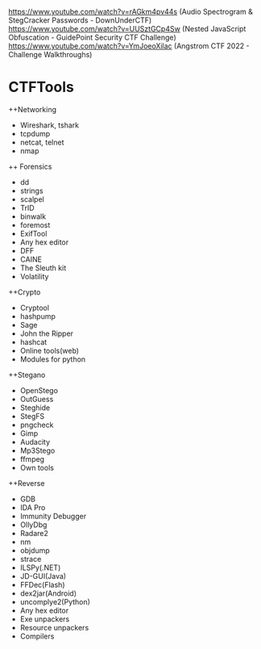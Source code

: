 https://www.youtube.com/watch?v=rAGkm4pv44s (Audio Spectrogram & StegCracker Passwords - DownUnderCTF)
https://www.youtube.com/watch?v=UUSztGCp4Sw (Nested JavaScript Obfuscation - GuidePoint Security CTF Challenge)
https://www.youtube.com/watch?v=YmJoeoXilac  (Angstrom CTF 2022 - Challenge Walkthroughs)
# CTFTools
++Networking
- Wireshark, tshark
- tcpdump
- netcat, telnet
- nmap

++ Forensics
- dd
- strings
- scalpel
- TrID
- binwalk
- foremost
- ExifTool
- Any hex editor
- DFF
- CAINE
- The Sleuth kit
- Volatility

++Crypto
- Cryptool
- hashpump
- Sage
- John the Ripper
- hashcat
- Online tools(web)
- Modules for python

++Stegano
- OpenStego
- OutGuess
- Steghide
- StegFS
- pngcheck
- Gimp
- Audacity
- Mp3Stego
- ffmpeg
- Own tools

++Reverse
- GDB
- IDA Pro
- Immunity Debugger
- OllyDbg
- Radare2
- nm
- objdump
- strace
- ILSPy(.NET)
- JD-GUI(Java)
- FFDec(Flash)
- dex2jar(Android)
- uncomplye2(Python)
- Any hex editor
- Exe unpackers
- Resource unpackers
- Compilers
